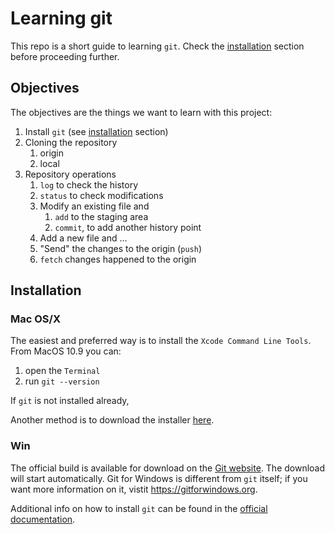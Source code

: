 # Learning git

This repo is a short guide to learning `git`. Check the [installation](#installation) section before proceeding further.

## Objectives

The objectives are the things we want to learn with this project:

1. Install `git` (see [installation](#installation) section)
1. Cloning the repository
   1. origin
   1. local
1. Repository operations
   1. `log` to check the history
   1. `status` to check modifications
   1. Modify an existing file and
      1. `add` to the staging area
      1. `commit`, to add another history point
   1. Add a new file and ...
   1. "Send" the changes to the origin (`push`)
   1. `fetch` changes happened to the origin

## Installation

### Mac OS/X

The easiest and preferred way is to install the `Xcode Command Line Tools`. From MacOS 10.9 you can:

1. open the `Terminal`
1. run `git --version`

If `git` is not installed already,

Another method is to download the installer [here](https://git-scm.com/download/mac).

### Win

The official build is available for download on the [Git website](https://git-scm.com/download/win). The download will start automatically. Git for Windows is different from `git` itself; if you want more information on it, vistit https://gitforwindows.org.

Additional info on how to install `git` can be found in the [official documentation](https://git-scm.com/book/en/v2/Getting-Started-Installing-Git).
